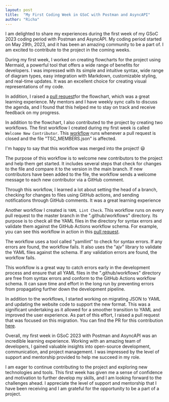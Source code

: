 ```yaml
---
layout: post
title:  "My First Coding Week in GSoC with Postman and AsyncAPI"
author: "Richa"
---
```


I am delighted to share my experiences during the first week of my GSoC 2023 coding period with Postman and AsyncAPI. My coding period started on May 29th, 2023, and it has been an amazing community to be a part of. I am excited to contribute to the project in the coming weeks.

During my first week, I worked on creating flowcharts for the project using Mermaid, a powerful tool that offers a wide range of benefits for developers. I was impressed with its simple and intuitive syntax, wide range of diagram types, easy integration with Markdown, customizable styling, and real-time updates. It was an excellent choice for creating visual representations of my code.

In addition, I raised a [pull request](https://github.com/asyncapi/community/pull/719)for the flowchart, which was a great learning experience. My mentors and I have weekly sync calls to discuss the agenda, and I found that this helped me to stay on track and receive feedback on my progress.

In addition to the flowchart, I also contributed to the project by creating two workflows. The first workflow I created during my first week is called `Welcome New Contributor`. This [workflow](https://github.com/asyncapi/community/blob/master/.github/workflows/msg-to-new-member-pr-merged.yml) runs whenever a pull request is closed and the file "TSC_MEMBERS.json" is affected.

I'm happy to say that this workflow was merged into the project! :smiley:

The purpose of this workflow is to welcome new contributors to the project and help them get started. It includes several steps that check for changes to the file and compare it to the version in the main branch. If new contributors have been added to the file, the workflow sends a welcome message to each new contributor via a GitHub comment.

Through this workflow, I learned a lot about setting the head of a branch, checking for changes to files using GitHub actions, and sending notifications through GitHub comments. It was a great learning experience

Another workflow I created is `YAML Lint Check`. This workflow runs on every pull request to the master branch in the ".github/workflows" directory. Its purpose is to check all the YAML files in the directory for syntax errors and validate them against the GitHub Actions workflow schema. For example, you can see this workflow in action in this [pull request](https://github.com/asyncapi/.github/pull/238).

The workflow uses a tool called "yamllint" to check for syntax errors. If any errors are found, the workflow fails. It also uses the "ajv" library to validate the YAML files against the schema. If any validation errors are found, the workflow fails.

This workflow is a great way to catch errors early in the development process and ensure that all YAML files in the ".github/workflows" directory are free from syntax errors and conform to the GitHub Actions workflow schema. It can save time and effort in the long run by preventing errors from propagating further down the development pipeline.

In addition to the workflows, I started working on migrating JSON to YAML and updating the website code to support the new format. This was a significant undertaking as it allowed for a smoother transition to YAML and improved the user experience. As part of this effort, I raised a pull request that was focused on this migration. You can find the PR for this contribution [here](https://github.com/asyncapi/website/pull/1722).

Overall, my first week in GSoC 2023 with Postman and AsyncAPI was an incredible learning experience. Working with an amazing team of developers, I gained valuable insights into open-source development, communication, and project management. I was impressed by the level of support and mentorship provided to help me succeed in my role.

I am eager to continue contributing to the project and exploring new technologies and tools. This first week has given me a sense of confidence and motivation to further develop my skills, and I am looking forward to the challenges ahead. I appreciate the level of support and mentorship that I have been receiving and I am grateful for the opportunity to be a part of a project.